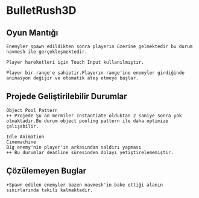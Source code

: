 # BulletRush3D


## Oyun Mantığı
```
Enemyler spawn edildikten sonra playerın üzerine gelmektedir bu durum navmesh ile gerçekleşmektedir.
```
```
Player hareketleri için Touch Input kullanılmıştır.
```

```
Player bir range'e sahiptir.Playerın range'ine enemyler girdiğinde animasyon değişir ve otomatik ateş etmeye başlar.
```


## Projede Geliştirilebilir Durumlar 
```
Object Pool Pattern
++ Projede Şu an mermiler Instantiate olduktan 2 saniye sonra yok olmaktadır.Bu durum object pooling pattern ile daha optimize çalışabilir.
```
```
Idle Animation
Cinemachine 
Big enemy'nin player'ın arkasından saldırı yapması 
++ Bu durumlar deadline süresinden dolayı yetiştirelememiştir.
```
## Çözülemeyen Buglar
```
+Spawn edilen enemyler bazen navmesh'in bake ettiği alanın sınırlarında takılı kalmaktadır.
```

